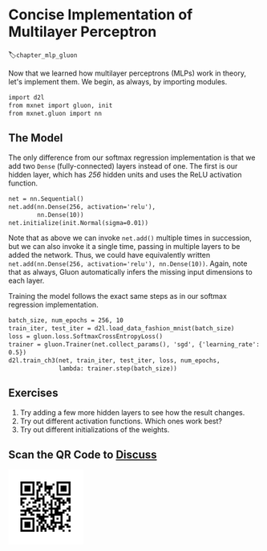 # Concise Implementation of Multilayer Perceptron
:label:`chapter_mlp_gluon`

Now that we learned how multilayer perceptrons (MLPs) work in theory, let's implement them. We begin, as always, by importing modules.

```{.python .input}
import d2l
from mxnet import gluon, init
from mxnet.gluon import nn
```

## The Model

The only difference from our softmax regression implementation
is that we add two `Dense` (fully-connected) layers instead of one.
The first is our hidden layer, which has *256* hidden units
and uses the ReLU activation function.

```{.python .input  n=5}
net = nn.Sequential()
net.add(nn.Dense(256, activation='relu'),
        nn.Dense(10))
net.initialize(init.Normal(sigma=0.01))
```

Note that as above we can invoke `net.add()` multiple times in succession,
but we can also invoke it a single time, passing in
multiple layers to be added the network.
Thus, we could have equivalently written
`net.add(nn.Dense(256, activation='relu'), nn.Dense(10))`.
Again, note that as always, Gluon automatically
infers the missing input dimensions to each layer.

Training the model follows the exact same steps as in our softmax regression implementation.

```{.python .input  n=6}
batch_size, num_epochs = 256, 10
train_iter, test_iter = d2l.load_data_fashion_mnist(batch_size)
loss = gluon.loss.SoftmaxCrossEntropyLoss()
trainer = gluon.Trainer(net.collect_params(), 'sgd', {'learning_rate': 0.5})
d2l.train_ch3(net, train_iter, test_iter, loss, num_epochs, 
              lambda: trainer.step(batch_size))
```

## Exercises

1. Try adding a few more hidden layers to see how the result changes.
1. Try out different activation functions. Which ones work best?
1. Try out different initializations of the weights.

## Scan the QR Code to [Discuss](https://discuss.mxnet.io/t/2340)

![](../img/qr_mlp-gluon.svg)
